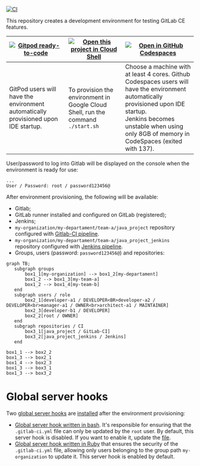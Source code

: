 [![CI](https://github.com/danielmenezesbr/gitlab-dev-env/workflows/CI/badge.svg)](https://github.com/danielmenezesbr/gitlab-dev-env/actions)

This repository creates a development environment for testing GitLab CE features.

| [![Gitpod ready-to-code](https://gitpod.io/button/open-in-gitpod.svg)](https://gitpod.io/#https://github.com/danielmenezesbr/gitlab-dev-env) | [![Open this project in Cloud Shell](http://gstatic.com/cloudssh/images/open-btn.png)](https://console.cloud.google.com/cloudshell/open?git_repo=https://github.com/danielmenezesbr/gitlab-dev-env) | [![Open in GitHub Codespaces](https://github.com/codespaces/badge.svg)](https://github.com/codespaces/new?hide_repo_select=true&ref=main&repo=danielmenezesbr/gitlab-dev-env) |
| --- | --- | --- |
| GitPod users will have the environment automatically provisioned upon IDE startup. | To provision the environment in Google Cloud Shell, run the command `./start.sh` | Choose a machine with at least 4 cores. Github Codespaces users will have the environment automatically provisioned upon IDE startup. <br/> Jenkins becomes unstable when using only 8GB of memory in CodeSpaces (exited with 137). |

User/password to log into Gitlab will be displayed on the console when the environment is ready for use:

```
...
User / Password: root / password123456@
```

After environment provisioning, the following will be available:
 - Gitlab;
 - GitLab runner installed and configured on GitLab (registered);
 - Jenkins;
 - `my-organization/my-departament/team-a/java_project` repository configured with [Gitlab-CI pipeline](https://github.com/danielmenezesbr/helloworld/blob/master/.gitlab-ci.yml).
  - `my-organization/my-departament/team-a/java_project_jenkins` repository configured with [Jenkins pipeline](https://github.com/danielmenezesbr/gitlab-dev-env/blob/master/master/docker/003-job.groovy).
 - Groups, users (password: `password123456@`) and repositories:

 ```mermaid
graph TB;
    subgraph groups
        box1_1[my-organization] --> box1_2[my-departament]
        box1_2 --> box1_3[my-team-a]
        box1_2 --> box1_4[my-team-b]
    end
    subgraph users / role
        box2_1[developer-a1 / DEVELOPER<BR>developer-a2 / DEVELOPER<br>manager-a1 / OWNER<br>architect-a1 / MAINTAINER]
        box2_3[developer-b1 / DEVELOPER]
        box2_2[root / OWNER]
    end
    subgraph repositories / CI
        box3_1[java_project / GitLab-CI]
        box3_2[java_project_jenkins / Jenkins]
    end

box1_1 --> box2_2
box1_3 --> box2_1
box1_4 --> box2_3
box1_3 --> box3_1
box1_3 --> box3_2
 ```


# Global server hooks

Two [global server hooks](https://docs.gitlab.com/ee/administration/server_hooks.html?tab=GitLab+15.10+and+earlier#create-the-global-server-hook) are [installed](https://github.com/danielmenezesbr/gitlab-dev-env/blob/master/docker-compose.yml#L20) after the environment provisioning:
- [Global server hook written in bash](https://github.com/danielmenezesbr/gitlab-dev-env/blob/master/provisioning/hooks/pre-receive.d/001-pre-receive). It's responsible for ensuring that the ```.gitlab-ci.yml``` file can only be updated by the `root` user. By default, this server hook is disabled. If you want to enable it, update the [file](https://github.com/danielmenezesbr/gitlab-dev-env/blob/master/provisioning/hooks/pre-receive.d/001-pre-receive).
- [Global server hook written in Ruby](https://github.com/danielmenezesbr/gitlab-dev-env/blob/master/provisioning/hooks/pre-receive.d/002-pre-receive) that ensures the security of the `.gitlab-ci.yml` file, allowing only users belonging to the group path `my-organization` to update it. This server hook is enabled by default.
